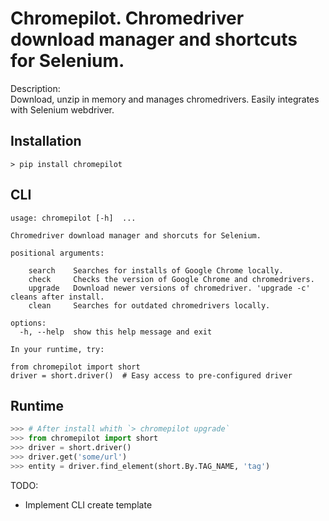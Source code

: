 # Chromepilot. Chromedriver download manager and shortcuts for Selenium.

Description:  
Download, unzip in memory and manages chromedrivers.
Easily integrates with Selenium webdriver.

## Installation
~~~
> pip install chromepilot
~~~

## CLI
~~~
usage: chromepilot [-h]  ...

Chromedriver download manager and shorcuts for Selenium.

positional arguments:
  
    search    Searches for installs of Google Chrome locally.
    check     Checks the version of Google Chrome and chromedrivers.
    upgrade   Download newer versions of chromedriver. 'upgrade -c' cleans after install.
    clean     Searches for outdated chromedrivers locally.

options:
  -h, --help  show this help message and exit

In your runtime, try:

from chromepilot import short
driver = short.driver()  # Easy access to pre-configured driver
~~~

## Runtime
~~~Python
>>> # After install whith `> chromepilot upgrade`
>>> from chromepilot import short
>>> driver = short.driver()
>>> driver.get('some/url')
>>> entity = driver.find_element(short.By.TAG_NAME, 'tag')
~~~

TODO:
- Implement CLI create template
